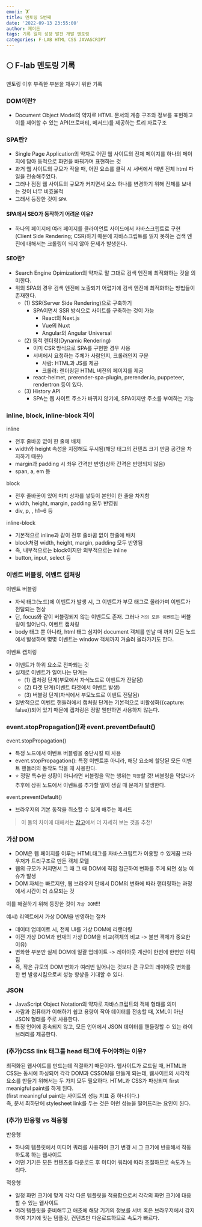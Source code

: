 ```yaml
---
emoji: 🏋️
title: 멘토링 5번째
date: '2022-09-13 23:55:00'
author: 제이든
tags: 기록 일지 성장 발전 개발 멘토링
categories: F-LAB HTML CSS JAVASCRIPT
---
```


## 🌕 F-lab 멘토링 기록

멘토링 이후 부족한 부분을 채우기 위한 기록

### DOM이란?

- Document Object Model의 약자로 HTML 문서의 계층 구조와 정보를 표현하고 이를 제어할 수 있는 API(프로퍼티, 메서드)를 제공하는 트리 자료구조

### SPA란?

- Single Page Application의 약자로 어떤 웹 사이트의 전체 페이지를 하나의 페이지에 담아 동적으로 화면을 바꿔가며 표현하는 것
- 과거 웹 사이트의 규모가 작을 때, 어떤 요소를 클릭 시 서버에서 매번 전체 html 파일을 전송해주었다.
- 그러나 점점 웹 사이트의 규모가 커지면서 요소 하나를 변경하기 위해 전체를 보내는 것이 너무 비효율적
- 그래서 등장한 것이 `SPA`

#### SPA에서 SEO가 동작하기 어려운 이유?

- 하나의 페이지에 여러 페이지를 클라이언트 사이드에서 자바스크립트로 구현(Client Side Rendering; CSR)하기 때문에 자바스크립트를 읽지 못하는 검색 엔진에 대해서는 크롤링이 되지 않아 문제가 발생한다.

#### SEO란?

- Search Engine Opimization의 약자로 말 그대로 검색 엔진에 최적화하는 것을 의미한다.
- 위의 SPA의 경우 검색 엔진에 노출되기 어렵기에 검색 엔진에 최적화하는 방법들이 존재한다.
  - (1) SSR(Server Side Rendering)으로 구축하기
    - SPA이면서 SSR 방식으로 사이트를 구축하는 것이 가능
      - React의 Next.js
      - Vue의 Nuxt
      - Angular의 Angular Universal
  - (2) 동적 렌더링(Dynamic Rendering)
    - 이미 CSR 방식으로 SPA를 구현한 경우 사용
    - 서버에서 요청하는 주체가 사람인지, 크롤러인지 구분
      - 사람: HTML과 JS를 제공
      - 크롤러: 렌더링된 HTML 버전의 페이지를 제공
    - react-helmet, prerender-spa-plugin, prerender.io, puppeteer, rendertron 등이 있다.
  - (3) History API
    - SPA는 웹 사이트 주소가 바뀌지 않기에, SPA이지만 주소를 부여하는 기능

### inline, block, inline-block 차이

inline

- 전후 줄바꿈 없이 한 줄에 배치
- width와 height 속성을 지정해도 무시됨(해당 태그의 컨텐츠 크기 만큼 공간을 차지하기 때문)
- margin과 padding 시 좌우 간격만 반영(상하 간격은 반영되지 않음)
- span, a, em 등

block

- 전후 줄바꿈이 있어 마치 상자를 쌓듯이 본인이 한 줄을 차지함
- width, height, margin, padding 모두 반영됨
- div, p, , h1~6 등

inline-block

- 기본적으로 inline과 같이 전후 줄바꿈 없이 한줄에 배치
- block처럼 width, height, margin, padding 모두 반영됨
- 즉, 내부적으로는 block이지만 외부적으로는 inline
- button, input, select 등

### 이벤트 버블링, 이벤트 캡처링

이벤트 버블링

- 자식 태그(노드)에 이벤트가 발생 시, 그 이벤트가 부모 태그로 올라가며 이벤트가 전달되는 현상
- 단, focus와 같이 버블링되지 않는 이벤트도 존재. 그러나 `거의 모든 이벤트`는 버블링이 일어난다.
  이벤트 캡처링
- body 태그 뿐 아니라, html 태그 심지어 document 객체를 만날 때 까지 모든 노드에서 발생하며 몇몇 이벤트는 window 객체까지 거슬러 올라가기도 한다.

이벤트 캡처링

- 이벤트가 하위 요소로 전파되는 것
- 실제로 이벤트가 일어나는 단계는
  - (1) 캡처링 단계(부모에서 자식노드로 이벤트가 전달됨)
  - (2) 타겟 단계(이벤트 타겟에서 이벤트 발생)
  - (3) 버블링 단계(자식에서 부모노드로 이벤트 전달됨)
- 일반적으로 이벤트 핸들러에서 캡처링 단계는 기본적으로 비활성화({capture: false})되어 있기 때문에 캡처링은 정말 웬만하면 사용하지 않는다.

### event.stopPropagation()과 event.preventDefault()

event.stopPropagation()

- 특정 노드에서 이벤트 버블링을 중단시킬 때 사용
- event.stopPropagation(): 특정 이벤트뿐 아니라, 해당 요소에 할당된 모든 이벤트 핸들러의 동작도 막을 때 사용한다.
- ⭐ 정말 특수한 상황이 아니라면 버블링을 막는 행위는 `지양`할 것! 버블링을 막았다가 추후에 상위 노드에서 이벤트를 추가할 일이 생길 때 문제가 발생한다.

event.preventDefault()

- 브라우저의 기본 동작을 취소할 수 있게 해주는 메서드

> 이 둘의 차이에 대해서는 [참고](https://ko.javascript.info/default-browser-action)에서 더 자세히 보는 것을 추천!

### 가상 DOM

- DOM은 웹 페이지를 이루는 HTML태그를 자바스크립트가 이용할 수 있게끔 브라우저가 트리구조로 만든 객체 모델
- 웹의 규모가 커지면서 그 때 그 때 DOM에 직접 접근하여 변화를 주게 되면 성능 이슈가 발생
- DOM 자체는 빠르지만, 웹 브라우저 단에서 DOM의 변화에 따라 랜더링하는 과정에서 시간이 더 소모되는 것

이를 해결하기 위해 등장한 것이 `가상 DOM`!!!

예시) 리액트에서 가상 DOM을 반영하는 절차

- 데이터 업데이트 시, 전체 UI를 가상 DOM에 리랜더링
- 이전 가상 DOM과 현재의 가상 DOM을 비교(객체의 비교 -> 불변 객체가 중요한 이유)
- 변화한 부분만 실제 DOM에 일괄 업데이트 -> 레이아웃 계산이 한번에 한번만 이뤄짐
- 즉, 작은 규모의 DOM 변화가 여러번 일어나는 것보다 큰 규모의 레이아웃 변화를 한 번 발생시킴으로써 성능 향상을 기대할 수 있다.

### JSON

- JavaScript Object Notation의 약자로 자바스크립트의 객체 형태를 의미
- 사람과 컴퓨터가 이해하기 쉽고 용량이 작아 데이터를 전송할 때, XML이 아닌 JSON 형태를 주로 사용한다.
- 특정 언어에 종속되지 않고, 모든 언어에서 JSON 데이터를 핸들링할 수 있는 라이브러리를 제공한다.

### (추가)CSS link 태그를 head 태그에 두어야하는 이유?

최적화된 웹사이트를 만드는데 적절하기 때문이다. 웹사이트가 로드될 때, HTML과 CSS는 동시에 파싱되어 각각 DOM과 CSSOM을 만들게 되는데, 웹사이트의 시각적 요소를 만들기 위해서는 두 가지 모두 필요하다. HTML과 CSS가 파싱되며 first meanigful paint를 하게 된다.<br/>
(first meaningful paint는 사이트의 성능 지표 중 하나이다.)<br/>
즉, 문서 최하단에 stylesheet link를 두는 것은 이런 성능을 떨어뜨리는 요인이 된다.

### (추가) 반응형 vs 적응형

반응형

- 하나의 템플릿에서 미디어 쿼리를 사용하여 크기 변경 시 그 크기에 반응해서 작동하도록 하는 웹사이트
- 어떤 기기든 모든 컨텐츠를 다운로드 후 미디어 쿼리에 따라 조절하므로 속도가 느리다.

적응형

- 일정 화면 크기에 맞게 각각 다른 템플릿을 적용함으로써 각각의 화면 크기에 대응할 수 있는 웹사이트
- 여러 템플릿을 준비해두고 애초에 해당 기기의 정보를 서버 혹은 브라우저에서 감지하여 기기에 맞는 템플릿, 컨텐츠만 다운로드하므로 속도가 빠르다.

```toc

```
